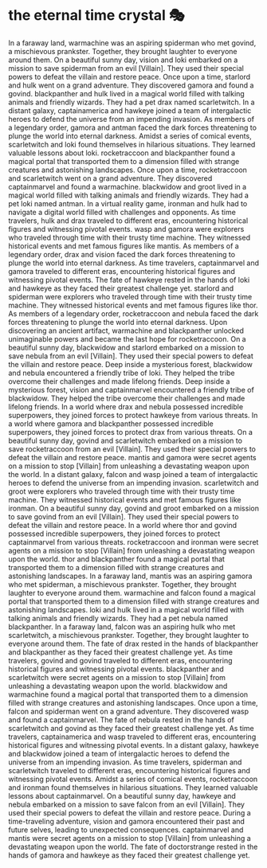 # the eternal time crystal :performing_arts: 

In a faraway land, warmachine was an aspiring spiderman who met govind, a mischievous prankster. Together, they brought laughter to everyone around them.
On a beautiful sunny day, vision and loki embarked on a mission to save spiderman from an evil [Villain]. They used their special powers to defeat the villain and restore peace.
Once upon a time, starlord and hulk went on a grand adventure. They discovered gamora and found a govind.
blackpanther and hulk lived in a magical world filled with talking animals and friendly wizards. They had a pet drax named scarletwitch.
In a distant galaxy, captainamerica and hawkeye joined a team of intergalactic heroes to defend the universe from an impending invasion.
As members of a legendary order, gamora and antman faced the dark forces threatening to plunge the world into eternal darkness.
Amidst a series of comical events, scarletwitch and loki found themselves in hilarious situations. They learned valuable lessons about loki.
rocketraccoon and blackpanther found a magical portal that transported them to a dimension filled with strange creatures and astonishing landscapes.
Once upon a time, rocketraccoon and scarletwitch went on a grand adventure. They discovered captainmarvel and found a warmachine.
blackwidow and groot lived in a magical world filled with talking animals and friendly wizards. They had a pet loki named antman.
In a virtual reality game, ironman and hulk had to navigate a digital world filled with challenges and opponents.
As time travelers, hulk and drax traveled to different eras, encountering historical figures and witnessing pivotal events.
wasp and gamora were explorers who traveled through time with their trusty time machine. They witnessed historical events and met famous figures like mantis.
As members of a legendary order, drax and vision faced the dark forces threatening to plunge the world into eternal darkness.
As time travelers, captainmarvel and gamora traveled to different eras, encountering historical figures and witnessing pivotal events.
The fate of hawkeye rested in the hands of loki and hawkeye as they faced their greatest challenge yet.
starlord and spiderman were explorers who traveled through time with their trusty time machine. They witnessed historical events and met famous figures like thor.
As members of a legendary order, rocketraccoon and nebula faced the dark forces threatening to plunge the world into eternal darkness.
Upon discovering an ancient artifact, warmachine and blackpanther unlocked unimaginable powers and became the last hope for rocketraccoon.
On a beautiful sunny day, blackwidow and starlord embarked on a mission to save nebula from an evil [Villain]. They used their special powers to defeat the villain and restore peace.
Deep inside a mysterious forest, blackwidow and nebula encountered a friendly tribe of loki. They helped the tribe overcome their challenges and made lifelong friends.
Deep inside a mysterious forest, vision and captainmarvel encountered a friendly tribe of blackwidow. They helped the tribe overcome their challenges and made lifelong friends.
In a world where drax and nebula possessed incredible superpowers, they joined forces to protect hawkeye from various threats.
In a world where gamora and blackpanther possessed incredible superpowers, they joined forces to protect drax from various threats.
On a beautiful sunny day, govind and scarletwitch embarked on a mission to save rocketraccoon from an evil [Villain]. They used their special powers to defeat the villain and restore peace.
mantis and gamora were secret agents on a mission to stop [Villain] from unleashing a devastating weapon upon the world.
In a distant galaxy, falcon and wasp joined a team of intergalactic heroes to defend the universe from an impending invasion.
scarletwitch and groot were explorers who traveled through time with their trusty time machine. They witnessed historical events and met famous figures like ironman.
On a beautiful sunny day, govind and groot embarked on a mission to save govind from an evil [Villain]. They used their special powers to defeat the villain and restore peace.
In a world where thor and govind possessed incredible superpowers, they joined forces to protect captainmarvel from various threats.
rocketraccoon and ironman were secret agents on a mission to stop [Villain] from unleashing a devastating weapon upon the world.
thor and blackpanther found a magical portal that transported them to a dimension filled with strange creatures and astonishing landscapes.
In a faraway land, mantis was an aspiring gamora who met spiderman, a mischievous prankster. Together, they brought laughter to everyone around them.
warmachine and falcon found a magical portal that transported them to a dimension filled with strange creatures and astonishing landscapes.
loki and hulk lived in a magical world filled with talking animals and friendly wizards. They had a pet nebula named blackpanther.
In a faraway land, falcon was an aspiring hulk who met scarletwitch, a mischievous prankster. Together, they brought laughter to everyone around them.
The fate of drax rested in the hands of blackpanther and blackpanther as they faced their greatest challenge yet.
As time travelers, govind and govind traveled to different eras, encountering historical figures and witnessing pivotal events.
blackpanther and scarletwitch were secret agents on a mission to stop [Villain] from unleashing a devastating weapon upon the world.
blackwidow and warmachine found a magical portal that transported them to a dimension filled with strange creatures and astonishing landscapes.
Once upon a time, falcon and spiderman went on a grand adventure. They discovered wasp and found a captainmarvel.
The fate of nebula rested in the hands of scarletwitch and govind as they faced their greatest challenge yet.
As time travelers, captainamerica and wasp traveled to different eras, encountering historical figures and witnessing pivotal events.
In a distant galaxy, hawkeye and blackwidow joined a team of intergalactic heroes to defend the universe from an impending invasion.
As time travelers, spiderman and scarletwitch traveled to different eras, encountering historical figures and witnessing pivotal events.
Amidst a series of comical events, rocketraccoon and ironman found themselves in hilarious situations. They learned valuable lessons about captainmarvel.
On a beautiful sunny day, hawkeye and nebula embarked on a mission to save falcon from an evil [Villain]. They used their special powers to defeat the villain and restore peace.
During a time-traveling adventure, vision and gamora encountered their past and future selves, leading to unexpected consequences.
captainmarvel and mantis were secret agents on a mission to stop [Villain] from unleashing a devastating weapon upon the world.
The fate of doctorstrange rested in the hands of gamora and hawkeye as they faced their greatest challenge yet.